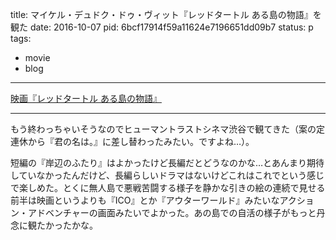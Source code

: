 title: マイケル・デュドク・ドゥ・ヴィット『レッドタートル ある島の物語』を観た
date: 2016-10-07
pid: 6bcf17914f59a11624e7196651dd09b7
status: p
tags:
- movie
- blog
---

[映画『レッドタートル ある島の物語』][1]

---- 

もう終わっちゃいそうなのでヒューマントラストシネマ渋谷で観てきた（案の定連休から『君の名は。』に差し替わったみたい。ですよね…）。

短編の『岸辺のふたり』はよかったけど長編だとどうなのかな…とあんまり期待していなかったんだけど、長編らしいドラマはないけどこれはこれでという感じで楽しめた。とくに無人島で悪戦苦闘する様子を静かな引きの絵の連続で見せる前半は映画というよりも『ICO』とか『アウターワールド』みたいなアクション・アドベンチャーの画面みたいでよかった。あの島での自活の様子がもっと丹念に観たかったかな。


[1]:	http://red-turtle.jp/